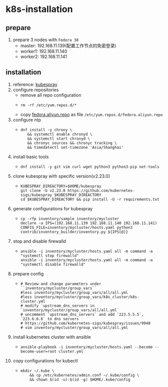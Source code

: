 # k8s-installation

## prepare
1. prepare 3 nodes with `Fedora 38`
    * master: 192.168.11.139(配置工作节点的免密登录)
    * worker1: 192.168.11.140
    * worker2: 192.168.11.141

## installation
1. reference: [kubespray](https://github.com/kubernetes-sigs/kubespray)
2. configure repositories
    * remove all repo configuration
    * ```shell
      rm -rf /etc/yum.repos.d/*
      ```
    * copy [fedora.aliyun.repo](resources/fedora.aliyun.repo.md) as file `/etc/yum.repos.d/fedora.aliyun.repo`
3. configure ntp
    * ```shell
      dnf install -y chrony \
         && systemctl enable chronyd \
         && systemctl start chronyd \
         && chronyc sources && chronyc tracking \
         && timedatectl set-timezone 'Asia/Shanghai'
      ```
4. install basic tools
    * ```shell
      dnf install -y git vim curl wget python3 python3-pip net-tools
      ```
5. clone kubespray with specific version(v2.23.0)
    * ```shell
      KUBESPRAY_DIREACTORY=$HOME/kubespray
      git clone -b v2.23.0 https://github.com/kubernetes-sigs/kubespray $KUBESPRAY_DIREACTORY
      cd $KUBESPRAY_DIREACTORY && pip install -U -r requirements.txt      
      ```
6. generate configurations for kubespray
    * ```shell
      cp -rfp inventory/sample inventory/mycluster
      declare -a IPS=(192.168.11.139 192.168.11.140 192.168.11.141)
      CONFIG_FILE=inventory/mycluster/hosts.yaml python3 contrib/inventory_builder/inventory.py ${IPS[@]}
      ```
7. stop and disable firewalld
    * ```shell
      ansible -i inventory/mycluster/hosts.yaml all -m command -a "systemctl stop firewalld"
      ansible -i inventory/mycluster/hosts.yaml all -m command -a "systemctl disable firewalld"
      ```
8. prepare config
    * ```shell
      # Review and change parameters under ``inventory/mycluster/group_vars``
      #less inventory/mycluster/group_vars/all/all.yml
      #less inventory/mycluster/group_vars/k8s_cluster/k8s-cluster.yml
      # modify `upstream_dns_servers in `inventory/mycluster/group_vars/all/all.yml`
      # uncomment `upstream_dns_servers` and add `223.5.5.5`, `223.6.6.6` to dns servers
      # https://github.com/kubernetes-sigs/kubespray/issues/9948
      # vim inventory/mycluster/group_vars/all/all.yml
      ```
9. install kubernetes cluster with ansible
    * ```shell
      ansible-playbook -i inventory/mycluster/hosts.yaml --become --become-user=root cluster.yml
      ```
10. copy configurations for kubectl
    * ```shell
      mkdir ~/.kube \
          && cp /etc/kubernetes/admin.conf ~/.kube/config \
          && chown $(id -u):$(id -g) $HOME/.kube/config
      ```